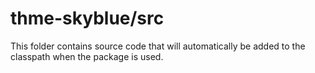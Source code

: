 # thme-skyblue/src

This folder contains source code that will automatically be added to the classpath when
the package is used.
